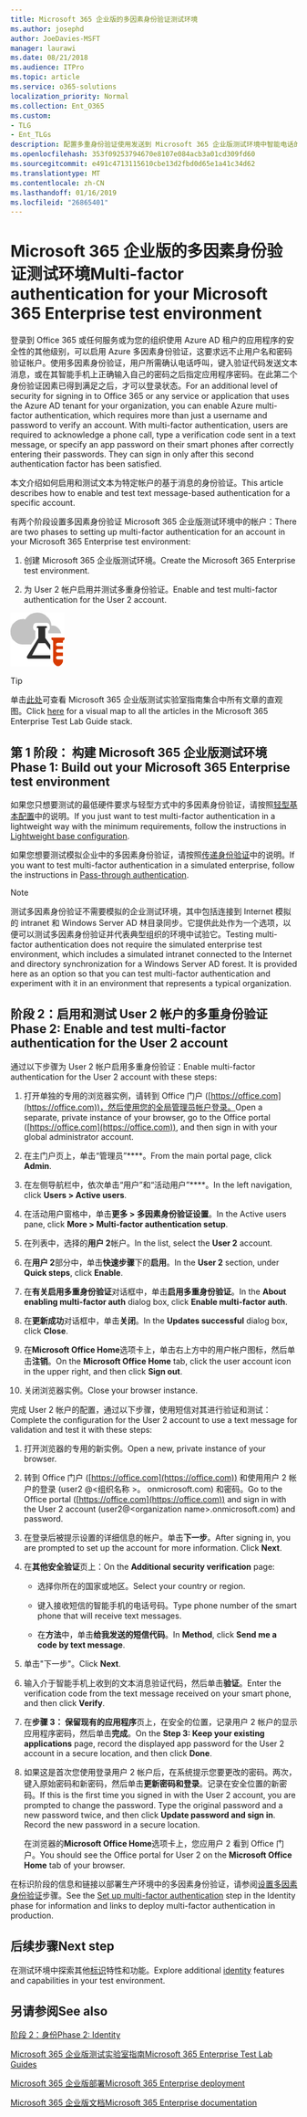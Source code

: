 ```yaml
---
title: Microsoft 365 企业版的多因素身份验证测试环境
ms.author: josephd
author: JoeDavies-MSFT
manager: laurawi
ms.date: 08/21/2018
ms.audience: ITPro
ms.topic: article
ms.service: o365-solutions
localization_priority: Normal
ms.collection: Ent_O365
ms.custom:
- TLG
- Ent_TLGs
description: 配置多重身份验证使用发送到 Microsoft 365 企业版测试环境中智能电话的短信。
ms.openlocfilehash: 353f09253794670e8107e084acb3a01cd309fd60
ms.sourcegitcommit: e491c4713115610cbe13d2fbd0d65e1a41c34d62
ms.translationtype: MT
ms.contentlocale: zh-CN
ms.lasthandoff: 01/16/2019
ms.locfileid: "26865401"
---
```

# <a name="multi-factor-authentication-for-your-microsoft-365-enterprise-test-environment"></a><span data-ttu-id="72790-103">Microsoft 365 企业版的多因素身份验证测试环境</span><span class="sxs-lookup"><span data-stu-id="72790-103">Multi-factor authentication for your Microsoft 365 Enterprise test environment</span></span>

<span data-ttu-id="72790-p101">登录到 Office 365 或任何服务或为您的组织使用 Azure AD 租户的应用程序的安全性的其他级别，可以启用 Azure 多因素身份验证，这要求远不止用户名和密码验证帐户。使用多因素身份验证，用户所需确认电话呼叫，键入验证代码发送文本消息，或在其智能手机上正确输入自己的密码之后指定应用程序密码。在此第二个身份验证因素已得到满足之后，才可以登录状态。</span><span class="sxs-lookup"><span data-stu-id="72790-p101">For an additional level of security for signing in to Office 365 or any service or application that uses the Azure AD tenant for your organization, you can enable Azure multi-factor authentication, which requires more than just a username and password to verify an account. With multi-factor authentication, users are required to acknowledge a phone call, type a verification code sent in a text message, or specify an app password on their smart phones after correctly entering their passwords. They can sign in only after this second authentication factor has been satisfied.</span></span> 
  
<span data-ttu-id="72790-107">本文介绍如何启用和测试文本为特定帐户的基于消息的身份验证。</span><span class="sxs-lookup"><span data-stu-id="72790-107">This article describes how to enable and test text message-based authentication for a specific account.</span></span>
  
<span data-ttu-id="72790-108">有两个阶段设置多因素身份验证 Microsoft 365 企业版测试环境中的帐户：</span><span class="sxs-lookup"><span data-stu-id="72790-108">There are two phases to setting up multi-factor authentication for an account in your Microsoft 365 Enterprise test environment:</span></span>
  
1. <span data-ttu-id="72790-109">创建 Microsoft 365 企业版测试环境。</span><span class="sxs-lookup"><span data-stu-id="72790-109">Create the Microsoft 365 Enterprise test environment.</span></span>
    
2. <span data-ttu-id="72790-110">为 User 2 帐户启用并测试多重身份验证。</span><span class="sxs-lookup"><span data-stu-id="72790-110">Enable and test multi-factor authentication for the User 2 account.</span></span>

![Microsoft 云测试实验室指南](media/m365-enterprise-test-lab-guides/cloud-tlg-icon.png) 
    
> [!TIP]
> <span data-ttu-id="72790-112">单击[此处](https://aka.ms/m365etlgstack)可查看 Microsoft 365 企业版测试实验室指南集合中所有文章的直观图。</span><span class="sxs-lookup"><span data-stu-id="72790-112">Click [here](https://aka.ms/m365etlgstack) for a visual map to all the articles in the Microsoft 365 Enterprise Test Lab Guide stack.</span></span>
  
## <a name="phase-1-build-out-your-microsoft-365-enterprise-test-environment"></a><span data-ttu-id="72790-113">第 1 阶段： 构建 Microsoft 365 企业版测试环境</span><span class="sxs-lookup"><span data-stu-id="72790-113">Phase 1: Build out your Microsoft 365 Enterprise test environment</span></span>

<span data-ttu-id="72790-114">如果您只想要测试的最低硬件要求与轻型方式中的多因素身份验证，请按照[轻型基本配置](lightweight-base-configuration-microsoft-365-enterprise.md)中的说明。</span><span class="sxs-lookup"><span data-stu-id="72790-114">If you just want to test multi-factor authentication in a lightweight way with the minimum requirements, follow the instructions in [Lightweight base configuration](lightweight-base-configuration-microsoft-365-enterprise.md).</span></span>
  
<span data-ttu-id="72790-115">如果您想要测试模拟企业中的多因素身份验证，请按照[传递身份验证](pass-through-auth-m365-ent-test-environment.md)中的说明。</span><span class="sxs-lookup"><span data-stu-id="72790-115">If you want to test multi-factor authentication in a simulated enterprise, follow the instructions in [Pass-through authentication](pass-through-auth-m365-ent-test-environment.md).</span></span>
  
> [!NOTE]
> <span data-ttu-id="72790-p102">测试多因素身份验证不需要模拟的企业测试环境，其中包括连接到 Internet 模拟的 intranet 和 Windows Server AD 林目录同步。它提供此处作为一个选项，以便可以测试多因素身份验证并代表典型组织的环境中试验它。</span><span class="sxs-lookup"><span data-stu-id="72790-p102">Testing multi-factor authentication does not require the simulated enterprise test environment, which includes a simulated intranet connected to the Internet and directory synchronization for a Windows Server AD forest. It is provided here as an option so that you can test multi-factor authentication and experiment with it in an environment that represents a typical organization.</span></span> 
  
## <a name="phase-2-enable-and-test-multi-factor-authentication-for-the-user-2-account"></a><span data-ttu-id="72790-118">阶段 2：启用和测试 User 2 帐户的多重身份验证</span><span class="sxs-lookup"><span data-stu-id="72790-118">Phase 2: Enable and test multi-factor authentication for the User 2 account</span></span>

<span data-ttu-id="72790-119">通过以下步骤为 User 2 帐户启用多重身份验证：</span><span class="sxs-lookup"><span data-stu-id="72790-119">Enable multi-factor authentication for the User 2 account with these steps:</span></span>
  
1. <span data-ttu-id="72790-120">打开单独的专用的浏览器实例，请转到 Office 门户 ([https://office.com](https://office.com))，然后使用您的全局管理员帐户登录。</span><span class="sxs-lookup"><span data-stu-id="72790-120">Open a separate, private instance of your browser, go to the Office portal ([https://office.com](https://office.com)), and then sign in with your global administrator account.</span></span>
    
2. <span data-ttu-id="72790-121">在主门户页上，单击“管理员”\*\*\*\*。</span><span class="sxs-lookup"><span data-stu-id="72790-121">From the main portal page, click **Admin**.</span></span>
    
3. <span data-ttu-id="72790-122">在左侧导航栏中，依次单击“用户”和“活动用户”\*\*\*\*。</span><span class="sxs-lookup"><span data-stu-id="72790-122">In the left navigation, click **Users > Active users**.</span></span>
    
4. <span data-ttu-id="72790-123">在活动用户窗格中，单击**更多 > 多因素身份验证设置**。</span><span class="sxs-lookup"><span data-stu-id="72790-123">In the Active users pane, click **More > Multi-factor authentication setup**.</span></span>
    
5. <span data-ttu-id="72790-124">在列表中，选择的**用户 2**帐户。</span><span class="sxs-lookup"><span data-stu-id="72790-124">In the list, select the **User 2** account.</span></span>
    
6. <span data-ttu-id="72790-125">在**用户 2**部分中，单击**快速步骤**下的**启用**。</span><span class="sxs-lookup"><span data-stu-id="72790-125">In the **User 2** section, under **Quick steps**, click **Enable**.</span></span>
    
7. <span data-ttu-id="72790-126">在**有关启用多重身份验证**对话框中，单击**启用多重身份验证**。</span><span class="sxs-lookup"><span data-stu-id="72790-126">In the **About enabling multi-factor auth** dialog box, click **Enable multi-factor auth**.</span></span>
    
8. <span data-ttu-id="72790-127">在**更新成功**对话框中，单击**关闭**。</span><span class="sxs-lookup"><span data-stu-id="72790-127">In the **Updates successful** dialog box, click **Close**.</span></span>
    
9. <span data-ttu-id="72790-128">在**Microsoft Office Home**选项卡上，单击右上方中的用户帐户图标，然后单击**注销**。</span><span class="sxs-lookup"><span data-stu-id="72790-128">On the **Microsoft Office Home** tab, click the user account icon in the upper right, and then click **Sign out**.</span></span>
    
10. <span data-ttu-id="72790-129">关闭浏览器实例。</span><span class="sxs-lookup"><span data-stu-id="72790-129">Close your browser instance.</span></span>
   
<span data-ttu-id="72790-130">完成 User 2 帐户的配置，通过以下步骤，使用短信对其进行验证和测试：</span><span class="sxs-lookup"><span data-stu-id="72790-130">Complete the configuration for the User 2 account to use a text message for validation and test it with these steps:</span></span>
  
1. <span data-ttu-id="72790-131">打开浏览器的专用的新实例。</span><span class="sxs-lookup"><span data-stu-id="72790-131">Open a new, private instance of your browser.</span></span>
    
2. <span data-ttu-id="72790-132">转到 Office 门户 ([https://office.com](https://office.com)) 和使用用户 2 帐户的登录 (user2 @\<组织名称 >。 onmicrosoft.com) 和密码。</span><span class="sxs-lookup"><span data-stu-id="72790-132">Go to the Office portal ([https://office.com](https://office.com)) and sign in with the User 2 account (user2@\<organization name>.onmicrosoft.com) and password.</span></span>
    
3. <span data-ttu-id="72790-p103">在登录后被提示设置的详细信息的帐户。单击**下一步**。</span><span class="sxs-lookup"><span data-stu-id="72790-p103">After signing in, you are prompted to set up the account for more information. Click **Next**.</span></span>
    
4. <span data-ttu-id="72790-135">在**其他安全验证**页上：</span><span class="sxs-lookup"><span data-stu-id="72790-135">On the **Additional security verification** page:</span></span>
    
   - <span data-ttu-id="72790-136">选择你所在的国家或地区。</span><span class="sxs-lookup"><span data-stu-id="72790-136">Select your country or region.</span></span>
    
   - <span data-ttu-id="72790-137">键入接收短信的智能手机的电话号码。</span><span class="sxs-lookup"><span data-stu-id="72790-137">Type phone number of the smart phone that will receive text messages.</span></span>
    
   - <span data-ttu-id="72790-138">在**方法**中，单击**给我发送的短信代码**。</span><span class="sxs-lookup"><span data-stu-id="72790-138">In **Method**, click **Send me a code by text message**.</span></span>
    
5. <span data-ttu-id="72790-139">单击"下一步"。</span><span class="sxs-lookup"><span data-stu-id="72790-139">Click **Next**.</span></span>
    
6. <span data-ttu-id="72790-140">输入介于智能手机上收到的文本消息验证代码，然后单击**验证**。</span><span class="sxs-lookup"><span data-stu-id="72790-140">Enter the verification code from the text message received on your smart phone, and then click **Verify**.</span></span>
    
7. <span data-ttu-id="72790-141">在**步骤 3： 保留现有的应用程序**页上，在安全的位置，记录用户 2 帐户的显示应用程序密码，然后单击**完成**。</span><span class="sxs-lookup"><span data-stu-id="72790-141">On the **Step 3: Keep your existing applications** page, record the displayed app password for the User 2 account in a secure location, and then click **Done**.</span></span>
    
8. <span data-ttu-id="72790-p104">如果这是首次您使用登录用户 2 帐户后，在系统提示您要更改的密码。两次，键入原始密码和新密码，然后单击**更新密码和登录**。记录在安全位置的新密码。</span><span class="sxs-lookup"><span data-stu-id="72790-p104">If this is the first time you signed in with the User 2 account, you are prompted to change the password. Type the original password and a new password twice, and then click **Update password and sign in**. Record the new password in a secure location.</span></span>
    
    <span data-ttu-id="72790-145">在浏览器的**Microsoft Office Home**选项卡上，您应用户 2 看到 Office 门户。</span><span class="sxs-lookup"><span data-stu-id="72790-145">You should see the Office portal for User 2 on the **Microsoft Office Home** tab of your browser.</span></span>


<span data-ttu-id="72790-146">在标识阶段的信息和链接以部署生产环境中的多因素身份验证，请参阅[设置多因素身份验证](identity-multi-factor-authentication.md)步骤。</span><span class="sxs-lookup"><span data-stu-id="72790-146">See the [Set up multi-factor authentication](identity-multi-factor-authentication.md) step in the Identity phase for information and links to deploy multi-factor authentication in production.</span></span>
    
## <a name="next-step"></a><span data-ttu-id="72790-147">后续步骤</span><span class="sxs-lookup"><span data-stu-id="72790-147">Next step</span></span>

<span data-ttu-id="72790-148">在测试环境中探索其他[标识](m365-enterprise-test-lab-guides.md#identity)特性和功能。</span><span class="sxs-lookup"><span data-stu-id="72790-148">Explore additional [identity](m365-enterprise-test-lab-guides.md#identity) features and capabilities in your test environment.</span></span>

## <a name="see-also"></a><span data-ttu-id="72790-149">另请参阅</span><span class="sxs-lookup"><span data-stu-id="72790-149">See also</span></span>

[<span data-ttu-id="72790-150">阶段 2：身份</span><span class="sxs-lookup"><span data-stu-id="72790-150">Phase 2: Identity</span></span>](identity-infrastructure.md)

[<span data-ttu-id="72790-151">Microsoft 365 企业版测试实验室指南</span><span class="sxs-lookup"><span data-stu-id="72790-151">Microsoft 365 Enterprise Test Lab Guides</span></span>](m365-enterprise-test-lab-guides.md)

[<span data-ttu-id="72790-152">Microsoft 365 企业版部署</span><span class="sxs-lookup"><span data-stu-id="72790-152">Microsoft 365 Enterprise deployment</span></span>](deploy-microsoft-365-enterprise.md)

[<span data-ttu-id="72790-153">Microsoft 365 企业版文档</span><span class="sxs-lookup"><span data-stu-id="72790-153">Microsoft 365 Enterprise documentation</span></span>](https://docs.microsoft.com/microsoft-365-enterprise/)
